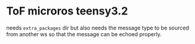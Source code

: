 # ToF microros teensy3.2

needs `extra_packages` dir
but also needs the message type to be sourced from another ws so that the message can be echoed properly.